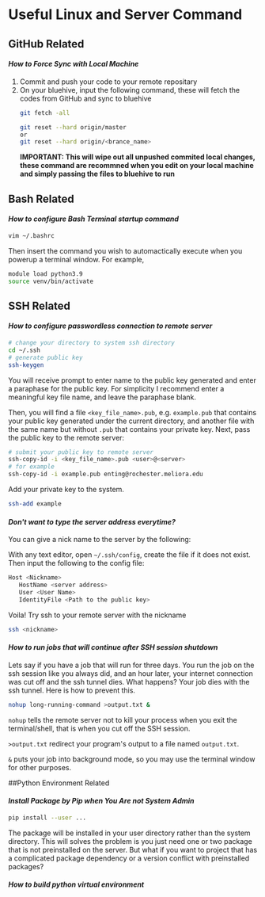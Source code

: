 # Useful Linux and Server Command

## GitHub Related

#### *How to Force Sync with Local Machine*

1. Commit and push your code to your remote repositary
2. On your bluehive, input the following command, these will fetch the codes from GitHub and sync to bluehive
   ```bash
   git fetch -all

   git reset --hard origin/master
   or
   git reset --hard origin/<brance_name> 
   ```
   **IMPORTANT: This will wipe out all unpushed commited local changes, these command are recommned when you edit on your local machine and simply passing the files to bluehive to run**


## Bash Related

#### *How to configure Bash Terminal startup command*

```bash
vim ~/.bashrc
```
Then insert the command you wish to automactically execute when you powerup a terminal window. For example,
```bash
module load python3.9
source venv/bin/activate
```

## SSH Related

#### *How to configure passwordless connection to remote server*
```bash
# change your directory to system ssh directory
cd ~/.ssh
# generate public key
ssh-keygen
```
You will receive prompt to enter name to the public key generated and enter a paraphase for the public key. For simplicity I recommend enter a meaningful key file name, and leave the paraphase blank.

Then, you will find a file `<key_file_name>.pub`, e.g. `example.pub` that contains your public key generated under the current directory, and another file with the same name but without `.pub` that contains your private key. Next, pass the public key to the remote server:

```bash
# submit your public key to remote server
ssh-copy-id -i <key_file_name>.pub <user>@<server>
# for example
ssh-copy-id -i example.pub enting@rochester.meliora.edu
```

Add your private key to the system.
``` bash
ssh-add example
```

#### *Don't want to type the server address everytime?*

You can give a nick name to the server by the following:

With any text editor, open `~/.ssh/config`, create the file if it does not exist. Then input the following to the config file:

```bash
Host <Nickname>
   HostName <server address>
   User <User Name>
   IdentityFile <Path to the public key>
```

Voila! Try ssh to your remote server with the nickname

``` bash
ssh <nickname>
```

#### *How to run jobs that will continue after SSH session shutdown*

Lets say if you have a job that will run for three days. You run the job on the ssh session like you always did, and an hour later, your internet connection was cut off and the ssh tunnel dies. What happens? Your job dies with the ssh tunnel. Here is how to prevent this. 

```bash
nohup long-running-command >output.txt &
```

`nohup` tells the remote server not to kill your process when you exit the terminal/shell, that is when you cut off the SSH session.

`>output.txt` redirect your program's output to a file named `output.txt`.

`&` puts your job into background mode, so you may use the terminal window for other purposes.

##Python Environment Related

#### *Install Package by Pip when You Are not System Admin*

```bash
pip install --user ...
```

The package will be installed in your user directory rather than the system directory. This will solves the problem is you just need one or two package that is not preinstalled on the server. But what if you want to project that has a complicated package dependency or a version conflict with preinstalled packages? 

#### *How to build python virtual environment*

